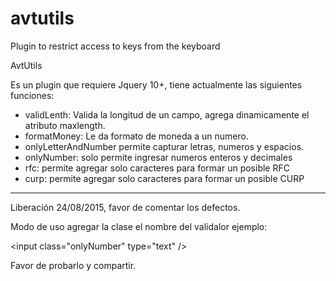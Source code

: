 # avtutils
Plugin to restrict access to keys from the keyboard

AvtUtils

Es un plugin que requiere Jquery 10+, tiene actualmente las siguientes funciones:
* validLenth: Valida la longitud de un campo, agrega dinamicamente el atributo maxlength.
* formatMoney: Le da formato de moneda a un numero.
* onlyLetterAndNumber permite capturar letras, numeros y espacios.
* onlyNumber: solo permite ingresar numeros enteros y decimales
* rfc: permite agregar solo caracteres para formar un posible RFC
* curp: permite agregar solo caracteres para formar un posible CURP

**********
Liberación 24/08/2015, favor de comentar los defectos.

Modo de uso agregar la clase el nombre del validalor ejemplo:

&lt;input class=&quot;onlyNumber&quot; type=&quot;text&quot; /&gt;

Favor de probarlo y compartir.
